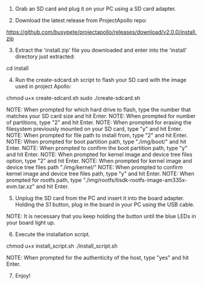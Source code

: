 1. Grab an SD card and plug it on your PC using a SD card adapter.

2. Download the latest release from ProjectApollo repo:

https://github.com/busypete/projectapollo/releases/download/v2.0.0/install.zip

3. Extract the 'install.zip' file you downloaded and enter into the 'install' directory just extracted:

cd install

4. Run the create-sdcard.sh script to flash your SD card with the image used in project Apollo:

chmod u+x create-sdcard.sh
sudo ./create-sdcard.sh

NOTE: When prompted for which hard drive to flash, type the number that matches your SD card size and hit Enter.
NOTE: When prompted for number of partitions, type "2" and hit Enter.
NOTE: When prompted for erasing the filesystem previously mounted on your SD card, type "y" and hit Enter.
NOTE: When prompted for file path to install from, type "2" and hit Enter.
NOTE: When prompted for boot partition path, type "./img/boot/" and hit Enter.
NOTE: When prompted to confirm the boot partition path, type "y" and hit Enter.
NOTE: When prompted for kernel image and device tree files option, type "2" and hit Enter.
NOTE: When prompted for kernel image and device tree files path "./img/kernel/"
NOTE: When prompted to confirm kernel image and device tree files path, type "y" and hit Enter.
NOTE: When prompted for rootfs path, type "./img/rootfs/tisdk-rootfs-image-am335x-evm.tar.xz" and hit Enter.

5. Unplug the SD card from the PC and insert it into the board adapter. Holding the S1 button, plug in the board in your PC using the USB cable.

NOTE: It is necessary that you keep holding the button until the blue LEDs in your board light up.

6. Execute the installation script.

chmod u+x install_script.sh
./install_script.sh

NOTE: When prompted for the authenticity of the host, type "yes" and hit Enter.

7. Enjoy! 
